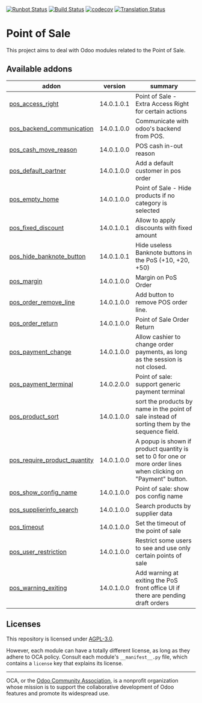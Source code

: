 [![Runbot Status](https://runbot.odoo-community.org/runbot/badge/flat/184/14.0.svg)](https://runbot.odoo-community.org/runbot/repo/github-com-oca-pos-184)
[![Build Status](https://travis-ci.com/OCA/pos.svg?branch=14.0)](https://travis-ci.com/OCA/pos)
[![codecov](https://codecov.io/gh/OCA/pos/branch/14.0/graph/badge.svg)](https://codecov.io/gh/OCA/pos)
[![Translation Status](https://translation.odoo-community.org/widgets/pos-14-0/-/svg-badge.svg)](https://translation.odoo-community.org/engage/pos-14-0/?utm_source=widget)

<!-- /!\ do not modify above this line -->

# Point of Sale

This project aims to deal with Odoo modules related to the Point of Sale.

<!-- /!\ do not modify below this line -->

<!-- prettier-ignore-start -->

[//]: # (addons)

Available addons
----------------
addon | version | summary
--- | --- | ---
[pos_access_right](pos_access_right/) | 14.0.1.0.1 | Point of Sale - Extra Access Right for certain actions
[pos_backend_communication](pos_backend_communication/) | 14.0.1.0.0 | Communicate with odoo's backend from POS.
[pos_cash_move_reason](pos_cash_move_reason/) | 14.0.1.0.0 | POS cash in-out reason
[pos_default_partner](pos_default_partner/) | 14.0.1.0.0 | Add a default customer in pos order
[pos_empty_home](pos_empty_home/) | 14.0.1.0.0 | Point of Sale - Hide products if no category is selected
[pos_fixed_discount](pos_fixed_discount/) | 14.0.1.0.1 | Allow to apply discounts with fixed amount
[pos_hide_banknote_button](pos_hide_banknote_button/) | 14.0.1.0.1 | Hide useless Banknote buttons in the PoS (+10, +20, +50)
[pos_margin](pos_margin/) | 14.0.1.0.0 | Margin on PoS Order
[pos_order_remove_line](pos_order_remove_line/) | 14.0.1.0.0 | Add button to remove POS order line.
[pos_order_return](pos_order_return/) | 14.0.1.0.0 | Point of Sale Order Return
[pos_payment_change](pos_payment_change/) | 14.0.1.0.0 | Allow cashier to change order payments, as long as the session is not closed.
[pos_payment_terminal](pos_payment_terminal/) | 14.0.2.0.0 | Point of sale: support generic payment terminal
[pos_product_sort](pos_product_sort/) | 14.0.1.0.0 | sort the products by name in the point of sale instead of sorting them by the sequence field.
[pos_require_product_quantity](pos_require_product_quantity/) | 14.0.1.0.0 | A popup is shown if product quantity is set to 0 for one or more order lines when clicking on "Payment" button.
[pos_show_config_name](pos_show_config_name/) | 14.0.1.0.0 | Point of sale: show pos config name
[pos_supplierinfo_search](pos_supplierinfo_search/) | 14.0.1.0.0 | Search products by supplier data
[pos_timeout](pos_timeout/) | 14.0.1.0.0 | Set the timeout of the point of sale
[pos_user_restriction](pos_user_restriction/) | 14.0.1.0.0 | Restrict some users to see and use only certain points of sale
[pos_warning_exiting](pos_warning_exiting/) | 14.0.1.0.0 | Add warning at exiting the PoS front office UI if there are pending draft orders

[//]: # (end addons)

<!-- prettier-ignore-end -->

## Licenses

This repository is licensed under [AGPL-3.0](LICENSE).

However, each module can have a totally different license, as long as they adhere to OCA
policy. Consult each module's `__manifest__.py` file, which contains a `license` key
that explains its license.

----

OCA, or the [Odoo Community Association](http://odoo-community.org/), is a nonprofit
organization whose mission is to support the collaborative development of Odoo features
and promote its widespread use.
